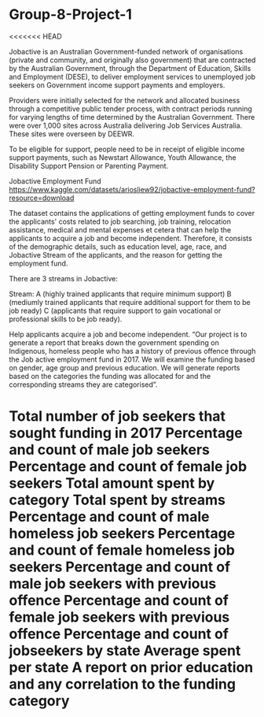 # Group-8-Project-1
<<<<<<< HEAD

Jobactive is an Australian Government-funded network of organisations (private and community, and originally also government) that are contracted by the Australian Government, through the Department of Education, Skills and Employment (DESE), to deliver employment services to unemployed job seekers on Government income support payments and employers.

Providers were initially selected for the network and allocated business through a competitive public tender process, with contract periods running for varying lengths of time determined by the Australian Government. There were over 1,000 sites across Australia delivering Job Services Australia. These sites were overseen by DEEWR.

To be eligible for support, people need to be in receipt of eligible income support payments, such as Newstart Allowance, Youth Allowance, the Disability Support Pension or Parenting Payment.

Jobactive Employment Fund
https://www.kaggle.com/datasets/ariosliew92/jobactive-employment-fund?resource=download 

The dataset contains the applications of getting employment funds to cover the applicants' costs related to job searching, job training, relocation assistance, medical and mental expenses et cetera that can help the applicants to acquire a job and become independent. Therefore, it consists of the demographic details, such as education level, age, race, and Jobactive Stream of the applicants, and the reason for getting the employment fund.

There are 3 streams in Jobactive:

Stream: A (highly trained applicants that require minimum support)
B (mediumly trained applicants that require additional support for them to be job ready)
C (applicants that require support to gain vocational or professional skills to be job ready).

Help applicants acquire a job and become independent.
“Our project is to generate a report that breaks down the government spending on Indigenous, homeless people who has a history of previous offence through the Job active employment fund in 2017. We will examine the funding based on gender, age group and previous education. We will generate reports based on the categories the funding was allocated for and the corresponding streams they are categorised”.

Total number of job seekers that sought funding in 2017
Percentage and count of male job seekers
Percentage and count of female job seekers
Total amount spent by category
Total spent by streams
Percentage and count of male homeless job seekers
Percentage and count of female homeless job seekers
Percentage and count of male job seekers with previous offence
Percentage and count of female job seekers with previous offence
Percentage and count of jobseekers by state
Average spent per state
A report on prior education and any correlation to the funding category
======
